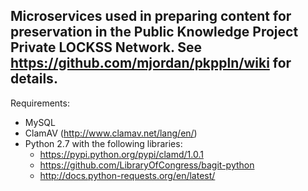 ## Microservices used in preparing content for preservation in the Public Knowledge Project Private LOCKSS Network. See https://github.com/mjordan/pkppln/wiki for details.

Requirements:

* MySQL
* ClamAV (http://www.clamav.net/lang/en/)
* Python 2.7 with the following libraries:
    * https://pypi.python.org/pypi/clamd/1.0.1
    * https://github.com/LibraryOfCongress/bagit-python
    * http://docs.python-requests.org/en/latest/

